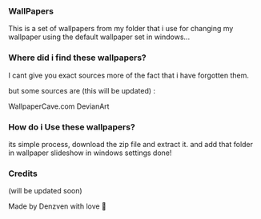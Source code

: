 ### WallPapers

This is a set of wallpapers from my folder that i use for changing my wallpaper using the default wallpaper set in windows...

### Where did i find these wallpapers?

I cant give you exact sources more of the fact that i have forgotten them.

but some sources are (this will be updated) :

WallpaperCave.com
DevianArt

### How do i Use these wallpapers?

its simple process, download the zip file and extract it.
and add that folder in wallpaper slideshow in windows settings
done!

### Credits

(will be updated soon)

Made by Denzven with love 💜